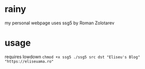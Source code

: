 # rainy
my personal webpage
uses ssg5 by Roman Zolotarev

# usage
requires lowdown
``
chmod +x ssg5
./ssg5 src dst "Eliseu's Blog" "https://eliseuama.ro"
``
